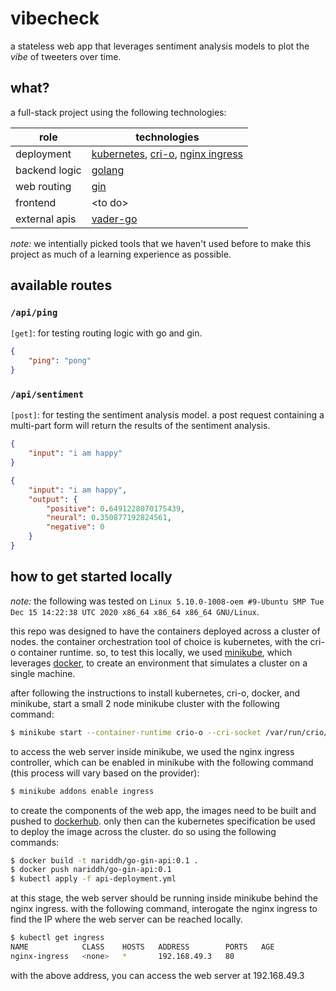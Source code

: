 # vibecheck

a stateless web app that leverages sentiment analysis models to plot the _vibe_ of tweeters over time.


## what?

a full-stack project using the following technologies:

| role          | technologies |
| ------------- | ------------ |
| deployment    | [kubernetes](https://kubernetes.io/), [cri-o](https://cri-o.io/), [nginx ingress](https://kubernetes.github.io/ingress-nginx/) |
| backend logic | [golang](https://golang.org/) |
| web routing   | [gin](https://github.com/gin-gonic/gin) |
| frontend      | \<to do\> |
| external apis | [vader-go](https://github.com/grassmudhorses/vader-go) |

_note:_ we intentially picked tools that we haven't used before to make this project as much of a learning experience as possible.


## available routes

### `/api/ping`
`[get]`: for testing routing logic with go and gin.

```json
{
    "ping": "pong"
}
```

### `/api/sentiment`

`[post]`: for testing the sentiment analysis model. a post request containing a multi-part form will return the results of the sentiment analysis.

```json
{
    "input": "i am happy"
}
```

```json
{
    "input": "i am happy",
    "output": {
        "positive": 0.6491228070175439,
        "neural": 0.350877192824561,
        "negative": 0
    }
}
```


## how to get started locally

_note:_ the following was tested on `Linux 5.10.0-1008-oem #9-Ubuntu SMP Tue Dec 15 14:22:38 UTC 2020 x86_64 x86_64 x86_64 GNU/Linux`.

this repo was designed to have the containers deployed across a cluster of nodes. the container orchestration tool of choice is kubernetes, with the cri-o container runtime. so, to test this locally, we used [minikube](https://minikube.sigs.k8s.io/docs/), which leverages [docker](https://www.docker.com/), to create an environment that simulates a cluster on a single machine.

after following the instructions to install kubernetes, cri-o, docker, and minikube, start a small 2 node minikube cluster with the following command:

```bash
$ minikube start --container-runtime crio-o --cri-socket /var/run/crio/crio.sock -n 2
```

to access the web server inside minikube, we used the nginx ingress controller, which can be enabled in minikube with the following command (this process will vary based on the provider):

```bash
$ minikube addons enable ingress
```

to create the components of the web app, the images need to be built and pushed to [dockerhub](https://hub.docker.com/). only then can the kubernetes specification be used to deploy the image across the cluster. do so using the following commands:

```bash
$ docker build -t nariddh/go-gin-api:0.1 .
$ docker push nariddh/go-gin-api:0.1
$ kubectl apply -f api-deployment.yml
```

at this stage, the web server should be running inside minikube behind the nginx ingress. with the following command, interogate the nginx ingress to find the IP where the web server can be reached locally.

```bash
$ kubectl get ingress
NAME            CLASS    HOSTS   ADDRESS        PORTS   AGE
nginx-ingress   <none>   *       192.168.49.3   80
```

with the above address, you can access the web server at 192.168.49.3


